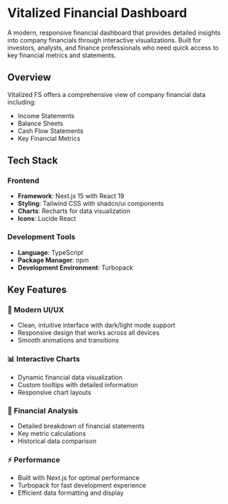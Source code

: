 # Vitalized Financial Dashboard

A modern, responsive financial dashboard that provides detailed insights into company financials through interactive visualizations. Built for investors, analysts, and finance professionals who need quick access to key financial metrics and statements.

## Overview

Vitalized FS offers a comprehensive view of company financial data including:
- Income Statements
- Balance Sheets
- Cash Flow Statements
- Key Financial Metrics

## Tech Stack

### Frontend
- **Framework**: Next.js 15 with React 19
- **Styling**: Tailwind CSS with shadcn/ui components
- **Charts**: Recharts for data visualization
- **Icons**: Lucide React

### Development Tools
- **Language**: TypeScript
- **Package Manager**: npm
- **Development Environment**: Turbopack

## Key Features

### 🎨 Modern UI/UX
- Clean, intuitive interface with dark/light mode support
- Responsive design that works across all devices
- Smooth animations and transitions

### 📊 Interactive Charts
- Dynamic financial data visualization
- Custom tooltips with detailed information
- Responsive chart layouts

### 💼 Financial Analysis
- Detailed breakdown of financial statements
- Key metric calculations
- Historical data comparison

### ⚡ Performance
- Built with Next.js for optimal performance
- Turbopack for fast development experience
- Efficient data formatting and display
